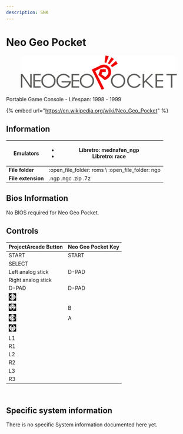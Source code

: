 ```yaml
---
description: SNK
---
```


# Neo Geo Pocket

<figure><img src="https://raw.githubusercontent.com/fabricecaruso/es-theme-carbon/52ff37c9e265587d006945a2ba695b5a962b3a3d/art/logos/ngp.svg" alt=""><figcaption></figcaption></figure>

Portable Game Console - Lifespan: 1998 - 1999

{% embed url="https://en.wikipedia.org/wiki/Neo_Geo_Pocket" %}

## Information

| **Emulators**      | <ul><li>Libretro: mednafen_ngp</li><li>Libretro: race</li></ul> |
| ------------------ | --------------------------------------------------------------- |
| **File folder**    | :open\_file\_folder: roms \ :open\_file\_folder: ngp            |
| **File extension** | .ngp .ngc .zip .7z                                              |

## Bios Information

No BIOS required for Neo Geo Pocket.

## Controls

| ProjectArcade Button                                          | Neo Geo Pocket Key |
| -------------------------------------------------------- | ------------------ |
| START                                                    | START              |
| SELECT                                                   |                    |
| Left analog stick                                        | D-PAD              |
| Right analog stick                                       |                    |
| D-PAD                                                    | D-PAD              |
| ![](<../../../../.gitbook/assets/image (2) (1) (1).png>) |                    |
| ![](<../../../../.gitbook/assets/image (1) (2) (1).png>) | B                  |
| ![](<../../../../.gitbook/assets/image (4) (1).png>)     | A                  |
| ![](<../../../../.gitbook/assets/image (3) (1) (2).png>) |                    |
| L1                                                       |                    |
| R1                                                       |                    |
| L2                                                       |                    |
| R2                                                       |                    |
| L3                                                       |                    |
| R3                                                       |                    |

<figure><img src="https://i.imgur.com/ZxbbUKK.png" alt=""><figcaption></figcaption></figure>

## Specific system information

There is no specific System information documented here yet.
